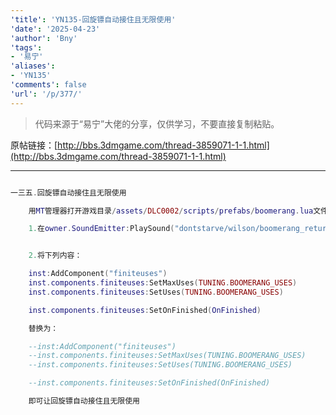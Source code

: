```yaml
---
'title': 'YN135-回旋镖自动接住且无限使用'
'date': '2025-04-23'
'author': 'Bny'
'tags':
- '易宁'
'aliases':
- 'YN135'
'comments': false
'url': '/p/377/'
---
```


> 代码来源于“易宁”大佬的分享，仅供学习，不要直接复制粘贴。

原帖链接：[http://bbs.3dmgame.com/thread-3859071-1-1.html](http://bbs.3dmgame.com/thread-3859071-1-1.html)

---

```lua  

一三五.回旋镖自动接住且无限使用

	用MT管理器打开游戏目录/assets/DLC0002/scripts/prefabs/boomerang.lua文件，

	1.在owner.SoundEmitter:PlaySound("dontstarve/wilson/boomerang_return")的下一行插入owner.components.inventory:Equip(inst)


	2.将下列内容：

	inst:AddComponent("finiteuses")
	inst.components.finiteuses:SetMaxUses(TUNING.BOOMERANG_USES)
	inst.components.finiteuses:SetUses(TUNING.BOOMERANG_USES)

	inst.components.finiteuses:SetOnFinished(OnFinished)

	替换为：

	--inst:AddComponent("finiteuses")
	--inst.components.finiteuses:SetMaxUses(TUNING.BOOMERANG_USES)
	--inst.components.finiteuses:SetUses(TUNING.BOOMERANG_USES)

	--inst.components.finiteuses:SetOnFinished(OnFinished)

	即可让回旋镖自动接住且无限使用

```  

